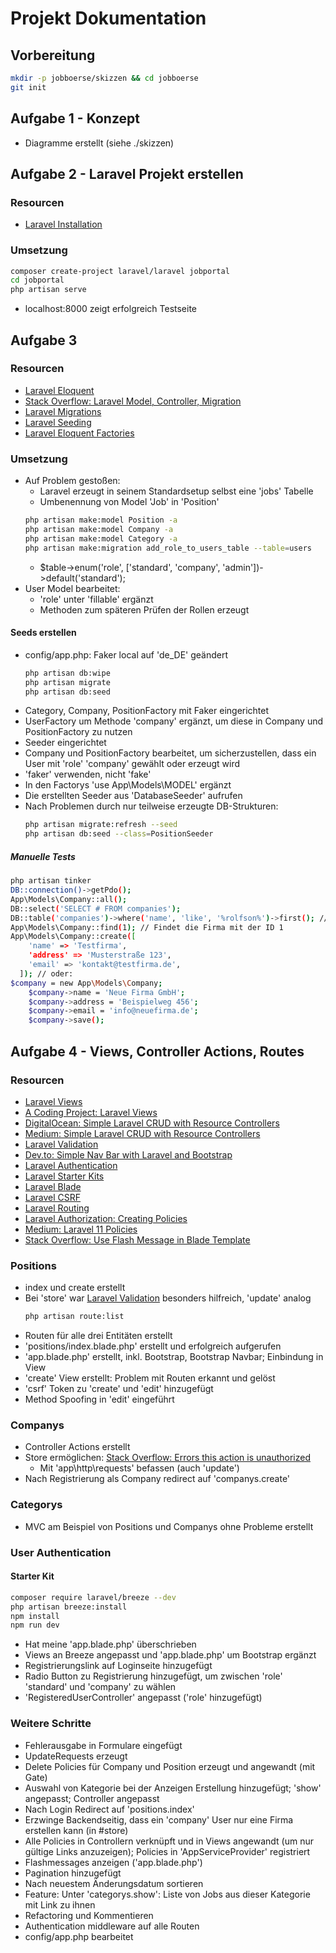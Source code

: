 # Projekt Dokumentation

## Vorbereitung
  ``` bash
  mkdir -p jobboerse/skizzen && cd jobboerse
  git init
  ```

## Aufgabe 1 - Konzept
- Diagramme erstellt (siehe ./skizzen)

## Aufgabe 2 - Laravel Projekt erstellen
### Resourcen
- [Laravel Installation](https://laravel.com/docs/11.x/installation)

### Umsetzung
  ``` bash
  composer create-project laravel/laravel jobportal
  cd jobportal
  php artisan serve
  ```
- localhost:8000 zeigt erfolgreich Testseite

## Aufgabe 3
### Resourcen
- [Laravel Eloquent](https://laravel.com/docs/11.x/eloquent)
- [Stack Overflow: Laravel Model, Controller, Migration](https://stackoverflow.com/questions/43187735/laravel-create-model-controller-and-migration-in-single-artisan-command)
- [Laravel Migrations](https://laravel.com/docs/11.x/migrations)
- [Laravel Seeding](https://laravel.com/docs/11.x/seeding)
- [Laravel Eloquent Factories](https://laravel.com/docs/11.x/eloquent-factories)

### Umsetzung
- Auf Problem gestoßen:
  - Laravel erzeugt in seinem Standardsetup selbst eine 'jobs' Tabelle
  - Umbenennung von Model 'Job' in 'Position'
  ``` bash
  php artisan make:model Position -a
  php artisan make:model Company -a
  php artisan make:model Category -a
  php artisan make:migration add_role_to_users_table --table=users
  ```
  - $table->enum('role', ['standard', 'company', 'admin'])->default('standard');
- User Model bearbeitet:
  - 'role' unter 'fillable' ergänzt
  - Methoden zum späteren Prüfen der Rollen erzeugt

#### Seeds erstellen
- config/app.php: Faker local auf 'de_DE' geändert
  ``` bash
  php artisan db:wipe 
  php artisan migrate
  php artisan db:seed
  ```
- Category, Company, PositionFactory mit Faker eingerichtet
- UserFactory um Methode 'company' ergänzt, um diese in Company und PositionFactory zu nutzen
- Seeder eingerichtet
- Company und PositionFactory bearbeitet, um sicherzustellen, dass ein User mit 'role' 'company' gewählt oder erzeugt wird
- 'faker' verwenden, nicht 'fake'
- In den Factorys 'use App\Models\MODEL' ergänzt
- Die erstellten Seeder aus 'DatabaseSeeder' aufrufen
- Nach Problemen durch nur teilweise erzeugte DB-Strukturen:
    ``` bash
    php artisan migrate:refresh --seed
    php artisan db:seed --class=PositionSeeder
    ```

##### Manuelle Tests
  ``` bash
  php artisan tinker
  DB::connection()->getPdo();
  App\Models\Company::all();
  DB::select('SELECT # FROM companies');
  DB::table('companies')->where('name', 'like', '%rolfson%')->first(); // Mehr Optionen sieht man ohne first()
  App\Models\Company::find(1); // Findet die Firma mit der ID 1
  App\Models\Company::create([
      'name' => 'Testfirma',
      'address' => 'Musterstraße 123',
      'email' => 'kontakt@testfirma.de',
    ]); // oder:
  $company = new App\Models\Company;
      $company->name = 'Neue Firma GmbH';
      $company->address = 'Beispielweg 456';
      $company->email = 'info@neuefirma.de';
      $company->save();
  ```

## Aufgabe 4 - Views, Controller Actions, Routes
### Resourcen
- [Laravel Views](https://laravel.com/docs/11.x/views)
- [A Coding Project: Laravel Views](https://www.a-coding-project.de/ratgeber/laravel/views)
- [DigitalOcean: Simple Laravel CRUD with Resource Controllers](https://www.digitalocean.com/community/tutorials/simple-laravel-crud-with-resource-controllers)
- [Medium: Simple Laravel CRUD with Resource Controllers](https://medium.com/@santoshbusiness108/simple-laravel-crud-with-resource-controllers-95fb9f7ffab1)
- [Laravel Validation](https://laravel.com/docs/11.x/validation)
- [Dev.to: Simple Nav Bar with Laravel and Bootstrap](https://dev.to/hamidatjajiga/make-a-simple-nav-bar-with-laravel-and-bootstrap-433j)
- [Laravel Authentication](https://laravel.com/docs/11.x/authentication)
- [Laravel Starter Kits](https://laravel.com/docs/11.x/starter-kits)
- [Laravel Blade](https://laravel.com/docs/11.x/blade)
- [Laravel CSRF](https://laravel.com/docs/11.x/csrf)
- [Laravel Routing](https://laravel.com/docs/11.x/routing#form-method-spoofing)
- [Laravel Authorization: Creating Policies](https://laravel.com/docs/11.x/authorization#creating-policies)
- [Medium: Laravel 11 Policies](https://medium.com/@umerfayyaz500/laravel-11-policies-and-secure-your-app-with-policy-driven-authorization-77759459888f)
- [Stack Overflow: Use Flash Message in Blade Template](https://stackoverflow.com/questions/57882083/use-flash-message-in-blade-template)

### Positions
- index und create erstellt
- Bei 'store' war [Laravel Validation](https://laravel.com/docs/11.x/validation) besonders hilfreich, 'update' analog
  ``` bash
  php artisan route:list
  ```
- Routen für alle drei Entitäten erstellt
- 'positions/index.blade.php' erstellt und erfolgreich aufgerufen
- 'app.blade.php' erstellt, inkl. Bootstrap, Bootstrap Navbar; Einbindung in View
- 'create' View erstellt: Problem mit Routen erkannt und gelöst
- 'csrf' Token zu 'create' und 'edit' hinzugefügt
- Method Spoofing in 'edit' eingeführt

### Companys
- Controller Actions erstellt
- Store ermöglichen: [Stack Overflow: Errors this action is unauthorized](https://stackoverflow.com/questions/47128903/errors-this-action-is-unauthorized-using-form-request-validations-in-laravel#47129765)
  - Mit 'app\http\requests' befassen (auch 'update')
- Nach Registrierung als Company redirect auf 'companys.create'

### Categorys
- MVC am Beispiel von Positions und Companys ohne Probleme erstellt

### User Authentication
#### Starter Kit
  ``` bash
  composer require laravel/breeze --dev
  php artisan breeze:install
  npm install
  npm run dev
  ```
- Hat meine 'app.blade.php' überschrieben
- Views an Breeze angepasst und 'app.blade.php' um Bootstrap ergänzt
- Registrierungslink auf Loginseite hinzugefügt
- Radio Button zu Registrierung hinzugefügt, um zwischen 'role' 'standard' und 'company' zu wählen
- 'RegisteredUserController' angepasst ('role' hinzugefügt)

### Weitere Schritte 
- Fehlerausgabe in Formulare eingefügt
- UpdateRequests erzeugt
- Delete Policies für Company und Position erzeugt und angewandt (mit Gate)
- Auswahl von Kategorie bei der Anzeigen Erstellung hinzugefügt; 'show' angepasst; Controller angepasst
- Nach Login Redirect auf 'positions.index'
- Erzwinge Backendseitig, dass ein 'company' User nur eine Firma erstellen kann (in #store)
- Alle Policies in Controllern verknüpft und in Views angewandt (um nur gültige Links anzuzeigen); Policies in 'AppServiceProvider' registriert
- Flashmessages anzeigen ('app.blade.php')
- Pagination hinzugefügt
- Nach neuestem Änderungsdatum sortieren
- Feature: Unter 'categorys.show': Liste von Jobs aus dieser Kategorie mit Link zu ihnen
- Refactoring und Kommentieren
- Authentication middleware auf alle Routen
- config/app.php bearbeitet

